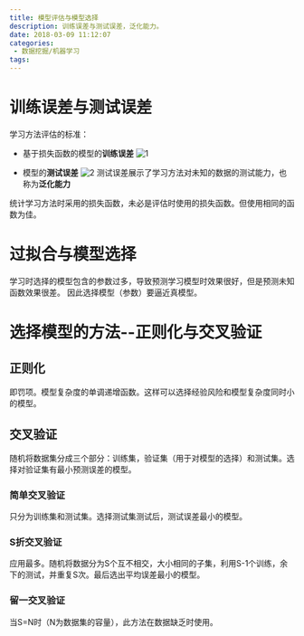 ```yaml
---
title: 模型评估与模型选择
description: 训练误差与测试误差，泛化能力。
date: 2018-03-09 11:12:07
categories:
 - 数据挖掘/机器学习
tags:
---
```


# 训练误差与测试误差

学习方法评估的标准：

* 基于损失函数的模型的**训练误差**
![1](1.jpg)

* 模型的**测试误差**
![2](2.jpg)
测试误差展示了学习方法对未知的数据的测试能力，也称为**泛化能力**

统计学习方法时采用的损失函数，未必是评估时使用的损失函数。但使用相同的函数为佳。

# 过拟合与模型选择
学习时选择的模型包含的参数过多，导致预测学习模型时效果很好，但是预测未知函数效果很差。
因此选择模型（参数）要逼近真模型。

# 选择模型的方法--正则化与交叉验证

## 正则化
即罚项。模型复杂度的单调递增函数。这样可以选择经验风险和模型复杂度同时小的模型。

## 交叉验证
随机将数据集分成三个部分：训练集，验证集（用于对模型的选择）和测试集。选择对验证集有最小预测误差的模型。

### 简单交叉验证
只分为训练集和测试集。选择测试集测试后，测试误差最小的模型。

### S折交叉验证
应用最多。随机将数据分为S个互不相交，大小相同的子集，利用S-1个训练，余下的测试，并重复S次。最后选出平均误差最小的模型。

### 留一交叉验证
当S=N时（N为数据集的容量），此方法在数据缺乏时使用。

